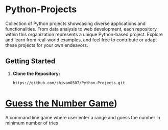 # Python-Projects
Collection of Python projects showcasing diverse applications and functionalities. From data analysis to web development, each repository within this organization represents a unique Python-based project. Explore and learn from real-world examples, and feel free to contribute or adapt these projects for your own endeavors.

## Getting Started

1. **Clone the Repository:**
   ```bash
   https://github.com/shivam0507/Python-Projects.git


# [Guess the Number Game](https://github.com/shivam0507/Python-Projects/blob/develop/guess-the-number-game/README.md))
A command line game where user enter a range and guess the number in minimum number of tries
